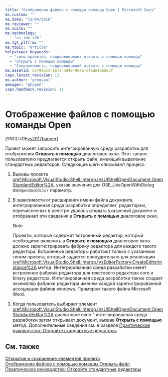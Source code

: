 ```yaml
---
title: "Отображение файлов с помощью команды Open | Microsoft Docs"
ms.custom: ""
ms.date: "11/04/2016"
ms.reviewer: ""
ms.suite: ""
ms.technology: 
  - "vs-ide-sdk"
ms.tgt_pltfrm: ""
ms.topic: "article"
helpviewer_keywords: 
  - "типы проектов, поддерживающих открыть с помощью команды"
  - "Открыть с помощью команды"
  - "Сохраняемость, поддерживающий открыть с помощью команды"
ms.assetid: 53794bc3-1b73-4d40-954e-cfade1abddcf
caps.latest.revision: 12
ms.author: "gregvanl"
manager: "ghogen"
caps.handback.revision: 12
---
```

# Отображение файлов с помощью команды Open
[!INCLUDE[vs2017banner](../../code-quality/includes/vs2017banner.md)]

Проект может запросить интегрированную среду разработки для отображения **Открыть с помощью** диалоговое окно.  Этот запрос пользователю предлагается открыть файл, имеющий выделение стандартных редакторов.  Следующие шаги описывают процесс.  
  
1.  Вызовы проекта <xref:Microsoft.VisualStudio.Shell.Interop.IVsUIShellOpenDocument.OpenStandardEditor%2A>, указав значение для OSE\_UseOpenWithDialog  `OSEOpenDocEditor` параметр.  
  
2.  В зависимости от расширения имени файла документа, интегрированная среда разработки определяет, редакторам, перечисленных в реестре удалось открыть указанный документ и отображает эти сведения в **Открыть с помощью** диалоговое окно.  
  
    > [!NOTE]
    >  Проекты, которые содержат встроенный редактор, который необходимо включить в **Открыть с помощью** диалоговое окно должно зарегистрировать фабрику редактора для каждого такого редактора.  Встроенные редакторы работают только с указанным типом проекта, который задается принудительно для реализации <xref:Microsoft.VisualStudio.Shell.Interop.IVsEditorFactory.CreateEditorInstance%2A> метод.  Интегрированная среда разработки имеет встроенное фабрика редактора для текстового редактора core и binary редактора.  Интегрированная среда разработки также создает экземпляр фабрики редактора именем каждой зарегистрированной ассоциации файлов windows.  Примером такого файла Microsoft Word.  
  
3.  Когда пользователь выбирает элемент <xref:Microsoft.VisualStudio.Shell.Interop.IVsUIShellOpenDocument.OpenStandardEditor%2A> диалоговое окно " интегрированная среда разработки затем открывает документ, вызвав  **Открыть с помощью** метод.  Дополнительные сведения см. в разделе [Практическое руководство: Откройте стандартные редакторы](../../extensibility/how-to-open-standard-editors.md).  
  
## См. также  
 [Открытие и сохранение элементов проекта](../../extensibility/internals/opening-and-saving-project-items.md)   
 [Отображение файлов с помощью команды Открыть файл](../../extensibility/internals/displaying-files-by-using-the-open-file-command.md)   
 [Практическое руководство: Откройте стандартные редакторы](../../extensibility/how-to-open-standard-editors.md)